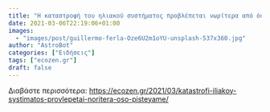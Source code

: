 ```yaml
---
title: "Η καταστροφή του ηλιακού συστήματος προβλέπεται νωρίτερα από όσο πιστεύαμε"
date: 2021-03-06T22:19:06+01:00
images:
  - "images/post/guillermo-ferla-Oze6U2m1oYU-unsplash-537x360.jpg"
author: "AstroBot"
categories: ["Ειδήσεις"]
tags: ["ecozen.gr"]
draft: false
---
```




Διαβάστε περισσότερα: https://ecozen.gr/2021/03/katastrofi-iliakoy-systimatos-provlepetai-noritera-oso-pisteyame/
